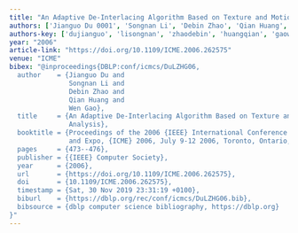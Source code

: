 ```yaml
---
title: "An Adaptive De-Interlacing Algorithm Based on Texture and Motion Vector Analysis"
authors: ['Jianguo Du 0001', 'Songnan Li', 'Debin Zhao', 'Qian Huang', 'Wen Gao 0001']
authors-key: ['dujianguo', 'lisongnan', 'zhaodebin', 'huangqian', 'gaowen']
year: "2006"
article-link: "https://doi.org/10.1109/ICME.2006.262575"
venue: "ICME"
bibex: "@inproceedings{DBLP:conf/icmcs/DuLZHG06,
  author    = {Jianguo Du and
               Songnan Li and
               Debin Zhao and
               Qian Huang and
               Wen Gao},
  title     = {An Adaptive De-Interlacing Algorithm Based on Texture and Motion Vector
               Analysis},
  booktitle = {Proceedings of the 2006 {IEEE} International Conference on Multimedia
               and Expo, {ICME} 2006, July 9-12 2006, Toronto, Ontario, Canada},
  pages     = {473--476},
  publisher = {{IEEE} Computer Society},
  year      = {2006},
  url       = {https://doi.org/10.1109/ICME.2006.262575},
  doi       = {10.1109/ICME.2006.262575},
  timestamp = {Sat, 30 Nov 2019 23:31:19 +0100},
  biburl    = {https://dblp.org/rec/conf/icmcs/DuLZHG06.bib},
  bibsource = {dblp computer science bibliography, https://dblp.org}
}"
---
```

